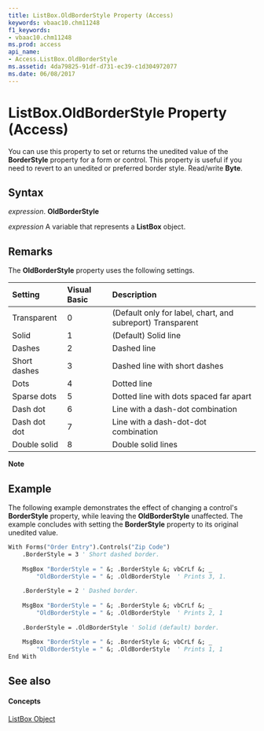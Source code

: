 ```yaml
---
title: ListBox.OldBorderStyle Property (Access)
keywords: vbaac10.chm11248
f1_keywords:
- vbaac10.chm11248
ms.prod: access
api_name:
- Access.ListBox.OldBorderStyle
ms.assetid: 4da79825-91df-d731-ec39-c1d304972077
ms.date: 06/08/2017
---
```



# ListBox.OldBorderStyle Property (Access)

You can use this property to set or returns the unedited value of the  **BorderStyle** property for a form or control. This property is useful if you need to revert to an unedited or preferred border style. Read/write **Byte**.


## Syntax

 _expression_. **OldBorderStyle**

 _expression_ A variable that represents a **ListBox** object.


## Remarks

The  **OldBorderStyle** property uses the following settings.



|**Setting**|**Visual Basic**|**Description**|
|:-----|:-----|:-----|
|Transparent|0|(Default only for label, chart, and subreport) Transparent|
|Solid|1|(Default) Solid line|
|Dashes|2|Dashed line|
|Short dashes|3|Dashed line with short dashes|
|Dots|4|Dotted line|
|Sparse dots|5|Dotted line with dots spaced far apart|
|Dash dot|6|Line with a dash-dot combination|
|Dash dot dot|7|Line with a dash-dot-dot combination|
|Double solid|8|Double solid lines|

 **Note**  


## Example

The following example demonstrates the effect of changing a control's  **BorderStyle** property, while leaving the **OldBorderStyle** unaffected. The example concludes with setting the **BorderStyle** property to its original unedited value.


```vb
With Forms("Order Entry").Controls("Zip Code")
    .BorderStyle = 3 ' Short dashed border. 
  
    MsgBox "BorderStyle = " &; .BorderStyle &; vbCrLf &; _ 
        "OldBorderStyle = " &; .OldBorderStyle  ' Prints 3, 1. 
 
    .BorderStyle = 2 ' Dashed border. 
  
    MsgBox "BorderStyle = " &; .BorderStyle &; vbCrLf &; _ 
        "OldBorderStyle = " &; .OldBorderStyle  ' Prints 2, 1 
  
    .BorderStyle = .OldBorderStyle ' Solid (default) border. 
         
    MsgBox "BorderStyle = " &; .BorderStyle &; vbCrLf &; _ 
        "OldBorderStyle = " &; .OldBorderStyle  ' Prints 1, 1 
End With
```


## See also


#### Concepts


[ListBox Object](listbox-object-access.md)

